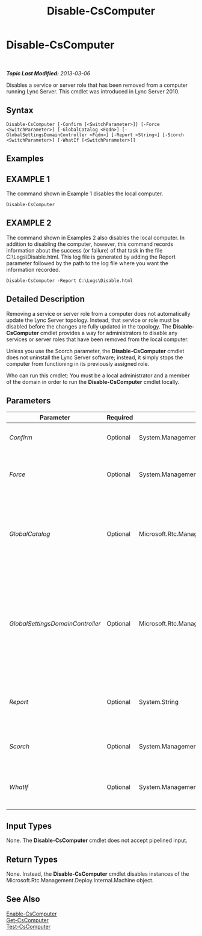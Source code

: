 ﻿---
title: Disable-CsComputer
TOCTitle: Disable-CsComputer
ms:assetid: e64128f1-2b53-4569-bf37-90cbbba01b36
ms:mtpsurl: https://technet.microsoft.com/en-us/library/Gg399023(v=OCS.15)
ms:contentKeyID: 48185685
ms.date: 07/23/2014
mtps_version: v=OCS.15
---

<div data-xmlns="http://www.w3.org/1999/xhtml">

<div class="topic" data-xmlns="http://www.w3.org/1999/xhtml" data-msxsl="urn:schemas-microsoft-com:xslt" data-cs="http://msdn.microsoft.com/en-us/">

<div data-asp="http://msdn2.microsoft.com/asp">

# Disable-CsComputer

</div>

<div id="mainSection">

<div id="mainBody">

<span> </span>

_**Topic Last Modified:** 2013-03-06_

Disables a service or server role that has been removed from a computer running Lync Server. This cmdlet was introduced in Lync Server 2010.

<div>

## Syntax

    Disable-CsComputer [-Confirm [<SwitchParameter>]] [-Force <SwitchParameter>] [-GlobalCatalog <Fqdn>] [-GlobalSettingsDomainController <Fqdn>] [-Report <String>] [-Scorch <SwitchParameter>] [-WhatIf [<SwitchParameter>]]

</div>

<div>

## Examples

<div>

## EXAMPLE 1

The command shown in Example 1 disables the local computer.

    Disable-CsComputer 

</div>

<div>

## EXAMPLE 2

The command shown in Examples 2 also disables the local computer. In addition to disabling the computer, however, this command records information about the success (or failure) of that task in the file C:\\Logs\\Disable.html. This log file is generated by adding the Report parameter followed by the path to the log file where you want the information recorded.

    Disable-CsComputer -Report C:\Logs\Disable.html

</div>

</div>

<div>

## Detailed Description

Removing a service or server role from a computer does not automatically update the Lync Server topology. Instead, that service or role must be disabled before the changes are fully updated in the topology. The **Disable-CsComputer** cmdlet provides a way for administrators to disable any services or server roles that have been removed from the local computer.

Unless you use the Scorch parameter, the **Disable-CsComputer** cmdlet does not uninstall the Lync Server software; instead, it simply stops the computer from functioning in its previously assigned role.

Who can run this cmdlet: You must be a local administrator and a member of the domain in order to run the **Disable-CsComputer** cmdlet locally.

</div>

<div>

## Parameters


<table>
<colgroup>
<col style="width: 25%" />
<col style="width: 25%" />
<col style="width: 25%" />
<col style="width: 25%" />
</colgroup>
<thead>
<tr class="header">
<th>Parameter</th>
<th>Required</th>
<th>Type</th>
<th>Description</th>
</tr>
</thead>
<tbody>
<tr class="odd">
<td><p><em>Confirm</em></p></td>
<td><p>Optional</p></td>
<td><p>System.Management.Automation.SwitchParameter</p></td>
<td><p>Prompts you for confirmation before executing the command.</p></td>
</tr>
<tr class="even">
<td><p><em>Force</em></p></td>
<td><p>Optional</p></td>
<td><p>System.Management.Automation.SwitchParameter</p></td>
<td><p>Suppresses the display of any non-fatal error message that might occur when running the command.</p></td>
</tr>
<tr class="odd">
<td><p><em>GlobalCatalog</em></p></td>
<td><p>Optional</p></td>
<td><p>Microsoft.Rtc.Management.Deploy.Fqdn</p></td>
<td><p>Fully qualified domain name (FQDN) of a global catalog server in your domain. This parameter is not required if you are running the <strong>Disable-CsComputer</strong> cmdlet on a computer with an account in your domain.</p></td>
</tr>
<tr class="even">
<td><p><em>GlobalSettingsDomainController</em></p></td>
<td><p>Optional</p></td>
<td><p>Microsoft.Rtc.Management.Deploy.Fqdn</p></td>
<td><p>FQDN of a domain controller where global settings are stored. If global settings are stored in the System container in Active Directory Domain Services, then this parameter must point to the root domain controller. If global settings are stored in the Configuration container, then any domain controller can be used and this parameter can be omitted.</p></td>
</tr>
<tr class="odd">
<td><p><em>Report</em></p></td>
<td><p>Optional</p></td>
<td><p>System.String</p></td>
<td><p>Enables you to specify a file path for the log file created when the cmdlet runs. For example: -Report &quot;C:\Logs\DisableComputer.html&quot;</p></td>
</tr>
<tr class="even">
<td><p><em>Scorch</em></p></td>
<td><p>Optional</p></td>
<td><p>System.Management.Automation.SwitchParameter</p></td>
<td><p>Uninstalls all Lync Server services and server roles for the local computer.</p></td>
</tr>
<tr class="odd">
<td><p><em>WhatIf</em></p></td>
<td><p>Optional</p></td>
<td><p>System.Management.Automation.SwitchParameter</p></td>
<td><p>Describes what would happen if you executed the command without actually executing the command.</p></td>
</tr>
</tbody>
</table>


</div>

<div>

## Input Types

None. The **Disable-CsComputer** cmdlet does not accept pipelined input.

</div>

<div>

## Return Types

None. Instead, the **Disable-CsComputer** cmdlet disables instances of the Microsoft.Rtc.Management.Deploy.Internal.Machine object.

</div>

<div>

## See Also


[Enable-CsComputer](enable-cscomputer.md)  
[Get-CsComputer](get-cscomputer.md)  
[Test-CsComputer](test-cscomputer.md)  
  

</div>

</div>

<span> </span>

</div>

</div>

</div>

